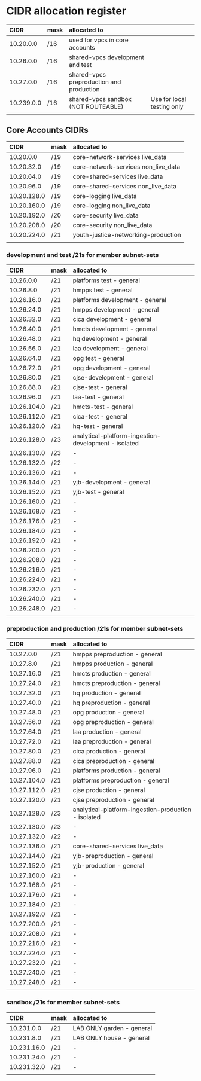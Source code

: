 # CIDR allocation register

| CIDR       | mask | allocated to                             |                            |
| :--------- | :--- | :--------------------------------------- | -------------------------- |
| 10.20.0.0  | /16  | used for vpcs in core accounts           |                            |
| 10.26.0.0  | /16  | shared-vpcs development and test         |                            |
| 10.27.0.0  | /16  | shared-vpcs preproduction and production |                            |
| 10.239.0.0 | /16  | shared-vpcs sandbox (NOT ROUTEABLE)      | Use for local testing only |
|            |      |                                          |                            |

## Core Accounts CIDRs

| CIDR        | mask | allocated to                        |
|:------------|:-----|:------------------------------------|
| 10.20.0.0   | /19  | core-network-services live_data     |
| 10.20.32.0  | /19  | core-network-services non_live_data |
| 10.20.64.0  | /19  | core-shared-services live_data      |
| 10.20.96.0  | /19  | core-shared-services non_live_data  |
| 10.20.128.0 | /19  | core-logging live_data              |
| 10.20.160.0 | /19  | core-logging non_live_data          |
| 10.20.192.0 | /20  | core-security live_data             |
| 10.20.208.0 | /20  | core-security non_live_data         |
| 10.20.224.0 | /21  | youth-justice-networking-production |
|             |      |                                     |

### development and test /21s for member subnet-sets

| CIDR        | mask | allocated to                                         |
| :---------- |:-----|:-----------------------------------------------------|
| 10.26.0.0   | /21  | platforms test - general                             |
| 10.26.8.0   | /21  | hmpps test - general                                 |
| 10.26.16.0  | /21  | platforms development - general                      |
| 10.26.24.0  | /21  | hmpps development - general                          |
| 10.26.32.0  | /21  | cica development - general                           |
| 10.26.40.0  | /21  | hmcts development - general                          |
| 10.26.48.0  | /21  | hq development - general                             |
| 10.26.56.0  | /21  | laa development - general                            |
| 10.26.64.0  | /21  | opg test - general                                   |
| 10.26.72.0  | /21  | opg development - general                            |
| 10.26.80.0  | /21  | cjse-development - general                           |
| 10.26.88.0  | /21  | cjse-test - general                                  |
| 10.26.96.0  | /21  | laa-test - general                                   |
| 10.26.104.0 | /21  | hmcts-test - general                                 |
| 10.26.112.0 | /21  | cica-test - general                                  |
| 10.26.120.0 | /21  | hq-test - general                                    |
| 10.26.128.0 | /23  | analytical-platform-ingestion-development - isolated |
| 10.26.130.0 | /23  | -                                                    |
| 10.26.132.0 | /22  | -                                                    |
| 10.26.136.0 | /21  | -                                                    |
| 10.26.144.0 | /21  | yjb-development - general                            |
| 10.26.152.0 | /21  | yjb-test - general                                   |
| 10.26.160.0 | /21  | -                                                    |
| 10.26.168.0 | /21  | -                                                    |
| 10.26.176.0 | /21  | -                                                    |
| 10.26.184.0 | /21  | -                                                    |
| 10.26.192.0 | /21  | -                                                    |
| 10.26.200.0 | /21  | -                                                    |
| 10.26.208.0 | /21  | -                                                    |
| 10.26.216.0 | /21  | -                                                    |
| 10.26.224.0 | /21  | -                                                    |
| 10.26.232.0 | /21  | -                                                    |
| 10.26.240.0 | /21  | -                                                    |
| 10.26.248.0 | /21  | -                                                    |
|             |      |                                                      |

### preproduction and production /21s for member subnet-sets

| CIDR        | mask | allocated to                                        |
|:------------|:-----|:----------------------------------------------------|
| 10.27.0.0   | /21  | hmpps preproduction - general                       |
| 10.27.8.0   | /21  | hmpps production - general                          |
| 10.27.16.0  | /21  | hmcts production - general                          |
| 10.27.24.0  | /21  | hmcts preproduction - general                       |
| 10.27.32.0  | /21  | hq production - general                             |
| 10.27.40.0  | /21  | hq preproduction - general                          |
| 10.27.48.0  | /21  | opg production - general                            |
| 10.27.56.0  | /21  | opg preproduction - general                         |
| 10.27.64.0  | /21  | laa production - general                            |
| 10.27.72.0  | /21  | laa preproduction - general                         |
| 10.27.80.0  | /21  | cica production - general                           |
| 10.27.88.0  | /21  | cica preproduction - general                        |
| 10.27.96.0  | /21  | platforms production - general                      |
| 10.27.104.0 | /21  | platforms preproduction - general                   |
| 10.27.112.0 | /21  | cjse production - general                           |
| 10.27.120.0 | /21  | cjse preproduction - general                        |
| 10.27.128.0 | /23  | analytical-platform-ingestion-production - isolated |
| 10.27.130.0 | /23  | -                                                   |
| 10.27.132.0 | /22  | -                                                   |
| 10.27.136.0 | /21  | core-shared-services live_data                      |
| 10.27.144.0 | /21  | yjb-preproduction - general                         |
| 10.27.152.0 | /21  | yjb-production - general                            |
| 10.27.160.0 | /21  | -                                                   |
| 10.27.168.0 | /21  | -                                                   |
| 10.27.176.0 | /21  | -                                                   |
| 10.27.184.0 | /21  | -                                                   |
| 10.27.192.0 | /21  | -                                                   |
| 10.27.200.0 | /21  | -                                                   |
| 10.27.208.0 | /21  | -                                                   |
| 10.27.216.0 | /21  | -                                                   |
| 10.27.224.0 | /21  | -                                                   |
| 10.27.232.0 | /21  | -                                                   |
| 10.27.240.0 | /21  | -                                                   |
| 10.27.248.0 | /21  | -                                                   |
|             |      |                                                     |

### sandbox /21s for member subnet-sets

| CIDR        | mask | allocated to              |
| :---------- | :--- | :------------------------ |
| 10.231.0.0  | /21  | LAB ONLY garden - general |
| 10.231.8.0  | /21  | LAB ONLY house - general  |
| 10.231.16.0 | /21  | -                         |
| 10.231.24.0 | /21  | -                         |
| 10.231.32.0 | /21  | -                         |
|             |      |                           |
